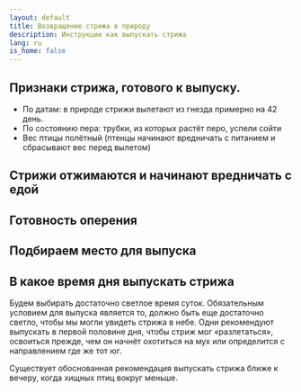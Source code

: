```yaml
---
layout: default
title: Возвращение стрижа в природу
description: Инструкции как выпускать стрижа
lang: ru
is_home: false
---
```


## Признаки стрижа, готового к выпуску.
- По датам: в природе стрижи вылетают из гнезда примерно на 42 день. 
- По состоянию пера: трубки, из которых растёт перо, успели сойти
- Вес птицы полётный (птенцы начинают вредничать с питанием и сбрасывают вес перед вылетом)


## Стрижи отжимаются и начинают вредничать с едой



## Готовность оперения


## Подбираем место для выпуска


## В какое время дня выпускать стрижа

Будем выбирать достаточно светлое время суток. Обязательным условием для выпуска является то, должно быть еще достаточно светло, чтобы мы могли увидеть стрижа в небе.
Одни рекомендуют выпускать в первой половине дня, чтобы стриж мог «разлетаться», освоиться прежде, чем он начнёт охотиться на мух или определится с направлением где же тот юг.

Существует обоснованная рекомендация выпускать стрижа ближе к вечеру, когда хищных птиц вокруг меньше.